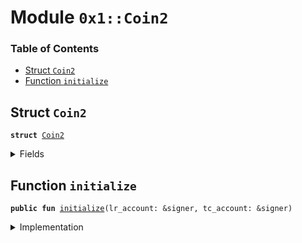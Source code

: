 
<a name="0x1_Coin2"></a>

# Module `0x1::Coin2`

### Table of Contents

-  [Struct `Coin2`](#0x1_Coin2_Coin2)
-  [Function `initialize`](#0x1_Coin2_initialize)



<a name="0x1_Coin2_Coin2"></a>

## Struct `Coin2`



<pre><code><b>struct</b> <a href="#0x1_Coin2">Coin2</a>
</code></pre>



<details>
<summary>Fields</summary>


<dl>
<dt>

<code>dummy_field: bool</code>
</dt>
<dd>

</dd>
</dl>


</details>

<a name="0x1_Coin2_initialize"></a>

## Function `initialize`



<pre><code><b>public</b> <b>fun</b> <a href="#0x1_Coin2_initialize">initialize</a>(lr_account: &signer, tc_account: &signer)
</code></pre>



<details>
<summary>Implementation</summary>


<pre><code><b>public</b> <b>fun</b> <a href="#0x1_Coin2_initialize">initialize</a>(
    lr_account: &signer,
    tc_account: &signer,
) {
    // Register the <a href="#0x1_Coin2">Coin2</a> currency.
    <b>let</b> (coin2_mint_cap, coin2_burn_cap) =
        <a href="Libra.md#0x1_Libra_register_currency">Libra::register_currency</a>&lt;<a href="#0x1_Coin2">Coin2</a>&gt;(
            lr_account,
            <a href="FixedPoint32.md#0x1_FixedPoint32_create_from_rational">FixedPoint32::create_from_rational</a>(1, 2), // exchange rate <b>to</b> <a href="LBR.md#0x1_LBR">LBR</a>
            <b>false</b>,   // is_synthetic
            1000000, // scaling_factor = 10^6
            100,     // fractional_part = 10^2
            b"<a href="#0x1_Coin2">Coin2</a>",
        );
    <a href="Libra.md#0x1_Libra_publish_mint_capability">Libra::publish_mint_capability</a>&lt;<a href="#0x1_Coin2">Coin2</a>&gt;(tc_account, coin2_mint_cap, tc_account);
    <a href="Libra.md#0x1_Libra_publish_burn_capability">Libra::publish_burn_capability</a>&lt;<a href="#0x1_Coin2">Coin2</a>&gt;(tc_account, coin2_burn_cap, tc_account);
}
</code></pre>



</details>
